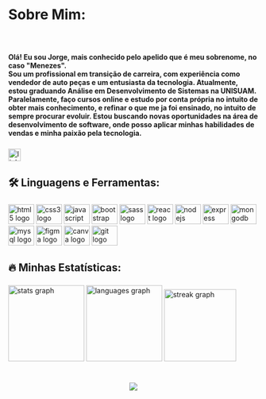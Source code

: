 <h1 align="left">Sobre Mim:</h1>

###

<br clear="both">

<h4 align="left">Olá! Eu sou Jorge, mais conhecido pelo apelido que é meu sobrenome, no caso "Menezes".<br>Sou um profissional em transição de carreira, com experiência como vendedor de auto peças e um entusiasta da tecnologia. Atualmente, estou graduando Análise em Desenvolvimento de Sistemas na UNISUAM. Paralelamente, faço cursos online e estudo por conta própria no intuito de obter mais conhecimento, e refinar o que me ja foi ensinado, no intuito de sempre procurar evoluir. Estou buscando novas oportunidades na área de desenvolvimento de software, onde posso aplicar minhas habilidades de vendas e minha paixão pela tecnologia.</h4>

###

<div align="left">
  <a href="https://www.linkedin.com/in/jorge-menezes-2bb6541b2/" target="_blank">
    <img src="https://img.shields.io/static/v1?message=LinkedIn&logo=linkedin&label=&color=0077B5&logoColor=white&labelColor=&style=for-the-badge" height="25" alt="linkedin logo"/>
  </a>
</div>

###

<h2 align="left">🛠 Linguagens e Ferramentas:</h2>

###

<div align="left">
  <img src="https://cdn.jsdelivr.net/gh/devicons/devicon/icons/html5/html5-original.svg" height="40" width="52" alt="html5 logo"  />
  <img src="https://cdn.jsdelivr.net/gh/devicons/devicon/icons/css3/css3-original.svg" height="40" width="52" alt="css3 logo"  />
  <img src="https://cdn.jsdelivr.net/gh/devicons/devicon/icons/javascript/javascript-original.svg" height="40" width="52" alt="javascript logo"  />
  <img src="https://cdn.jsdelivr.net/gh/devicons/devicon/icons/bootstrap/bootstrap-original.svg" height="40" width="52" alt="bootstrap logo"  />
  <img src="https://cdn.jsdelivr.net/gh/devicons/devicon/icons/sass/sass-original.svg" height="40" width="52" alt="sass logo"  />
  <img src="https://cdn.jsdelivr.net/gh/devicons/devicon/icons/react/react-original.svg" height="40" width="52" alt="react logo"  />
  <img src="https://cdn.jsdelivr.net/gh/devicons/devicon/icons/nodejs/nodejs-original.svg" height="40" width="52" alt="nodejs logo"  />
  <img src="https://cdn.jsdelivr.net/gh/devicons/devicon/icons/express/express-original.svg" height="40" width="52" alt="express logo"  />
  <img src="https://cdn.jsdelivr.net/gh/devicons/devicon/icons/mongodb/mongodb-original.svg" height="40" width="52" alt="mongodb logo"  />
  <img src="https://cdn.jsdelivr.net/gh/devicons/devicon/icons/mysql/mysql-original.svg" height="40" width="52" alt="mysql logo"  />
  <img src="https://cdn.jsdelivr.net/gh/devicons/devicon/icons/figma/figma-original.svg" height="40" width="52" alt="figma logo"  />
  <img src="https://cdn.jsdelivr.net/gh/devicons/devicon/icons/canva/canva-original.svg" height="40" width="52" alt="canva logo"  />
  <img src="https://cdn.jsdelivr.net/gh/devicons/devicon/icons/git/git-original.svg" height="40" width="52" alt="git logo"  />
</div>

###

<h2 align="left">🔥 Minhas Estatísticas:</h2>

###

<div align="left">
  <img src="https://github-readme-stats.vercel.app/api?username=Gmenezes3&hide_title=false&hide_rank=false&show_icons=true&include_all_commits=true&count_private=true&disable_animations=false&theme=dracula&locale=pt-br&hide_border=false&order=1" height="153" alt="stats graph"  />
  <img src="https://github-readme-stats.vercel.app/api/top-langs?username=Gmenezes3&locale=pt-br&hide_title=false&layout=compact&card_width=320&langs_count=5&theme=dracula&hide_border=false&order=2" height="153" alt="languages graph"  />
  <img src="https://streak-stats.demolab.com?user=Gmenezes3&locale=pt-br&mode=daily&theme=dracula&hide_border=false&border_radius=5&order=3" height="145" alt="streak graph"  />
</div>

###

<br clear="both">

<div align="center">
  <img src="https://visitor-badge.laobi.icu/badge?page_id=Gmenezes3.Gmenezes3&left_color=deeppink&right_color=hotpink&left_text=Visitantes:"  />
</div>

###

